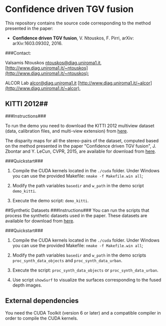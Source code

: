 # Confidence driven TGV fusion


This repository contains the source code corresponding to the method presented in the paper:

* **Confidence driven TGV fusion**, V. Ntouskos, F. Pirri, arXiv: 	arXiv:1603.09302, 2016.

###Contact: 

Valsamis Ntouskos <ntouskos@diag.uniroma1.it>, [http://www.diag.uniroma1.it/~ntouskos](http://www.diag.uniroma1.it/~ntouskos);

ALCOR Lab <alcor@diag.uniroma1.it> [http://www.diag.uniroma1.it/~alcor](http://www.diag.uniroma1.it/~alcor), 

## KITTI 2012##
###Instructions###

To run the demo you need to download the KITTI 2012 multiview dataset (data, calibration files, and multi-view extension) from [here](http://www.cvlibs.net/datasets/kitti/eval_stereo_flow.php?benchmark=stereo).  

The disparity maps for all the stereo-pairs of the dataset, computed based on the method presented in the paper "Confidence driven TGV fusion", J. Zbontar and Y. LeCun, CVPR, 2015, are available for download from [here](http://www.dis.uniroma1.it/~alcor/site/datasets/kitti_2012_mv_cm-cnn.zip). 

###Quickstart###
1. Compile the CUDA kernels located in the `./cuda` folder. Under Windows you can use the provided Makefile: `nmake -f Makefile.win all`;

1. Modify the path variables `basedir` and `w_path` in the demo script `demo_kitti`.

1. Execute the demo script:
`demo_kitti`.

##Synthetic Datasets
###Instructions###
You can run the scripts that process the synthetic datasets used in the paper. These datasets are available for download from [here](http://www.dis.uniroma1.it/~alcor/site/datasets/fusion_synthetic_data.zip).

###Quickstart###
1. Compile the CUDA kernels located in the `./cuda` folder. Under Windows you can use the provided Makefile: `nmake -f Makefile.win all`;

1. Modify the path variables `basedir` and `w_path` in the demo scripts `proc_synth_data_objects` and `proc_synth_data_urban`.

1. Execute the script:
`proc_synth_data_objects` or `proc_synth_data_urban`.

1. Use script `showSurf` to visualize the surfaces corresponding to the fused depth images.

## External dependencies 

You need the CUDA Toolkit (version 6 or later) and a compatible compiler in order to compile the CUDA kernels. 